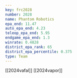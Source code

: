 ```yaml
---
key: frc2028
number: 2028
name: Phantom Robotics
epa_end: 11.47
auto_epa_end: 4.23
teleop_epa_end: 5.95
endgame_epa_end: 1.3
winrate: 0.4828
district_epa_rank: 65
district_epa_percentile: 0.375
type: Team
---
```

[[2024vafal]]
[[2024vapor]]
